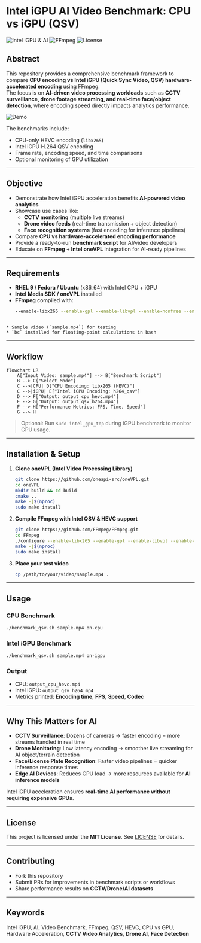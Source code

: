 # Intel iGPU AI Video Benchmark: CPU vs iGPU (QSV)

![Intel iGPU & AI](https://img.shields.io/badge/Intel-iGPU%20AI-blue) ![FFmpeg](https://img.shields.io/badge/FFmpeg-Benchmark-orange) ![License](https://img.shields.io/badge/License-MIT-green)

## Abstract
This repository provides a comprehensive benchmark framework to compare **CPU encoding vs Intel iGPU (Quick Sync Video, QSV) hardware-accelerated encoding** using FFmpeg.  
The focus is on **AI-driven video processing workloads** such as **CCTV surveillance, drone footage streaming, and real-time face/object detection**, where encoding speed directly impacts analytics performance.  

![Demo](/demo.gif)



The benchmarks include:
- CPU-only HEVC encoding (`libx265`)
- Intel iGPU H.264 QSV encoding
- Frame rate, encoding speed, and time comparisons
- Optional monitoring of GPU utilization

---

## Objective
- Demonstrate how Intel iGPU acceleration benefits **AI-powered video analytics**
- Showcase use cases like:
  - **CCTV monitoring** (multiple live streams)
  - **Drone video feeds** (real-time transmission + object detection)
  - **Face recognition systems** (fast encoding for inference pipelines)
- Compare **CPU vs hardware-accelerated encoding performance**
- Provide a ready-to-run **benchmark script** for AI/video developers
- Educate on **FFmpeg + Intel oneVPL** integration for AI-ready pipelines

---

## Requirements
- **RHEL 9 / Fedora / Ubuntu** (x86_64) with Intel CPU + iGPU  
- **Intel Media SDK / oneVPL** installed  
- **FFmpeg** compiled with:
  ```bash
  --enable-libx265 --enable-gpl --enable-libvpl --enable-nonfree --enable-libmfx
```

* Sample video (`sample.mp4`) for testing
* `bc` installed for floating-point calculations in bash
```
---

## Workflow

```mermaid
flowchart LR
    A["Input Video: sample.mp4"] --> B["Benchmark Script"]
    B --> C{"Select Mode"}
    C -->|CPU| D["CPU Encoding: libx265 (HEVC)"]
    C -->|iGPU| E["Intel iGPU Encoding: h264_qsv"]
    D --> F["Output: output_cpu_hevc.mp4"]
    E --> G["Output: output_qsv_h264.mp4"]
    F --> H["Performance Metrics: FPS, Time, Speed"]
    G --> H
```

> Optional: Run `sudo intel_gpu_top` during iGPU benchmark to monitor GPU usage.

---

## Installation & Setup

1. **Clone oneVPL (Intel Video Processing Library)**

   ```bash
   git clone https://github.com/oneapi-src/oneVPL.git
   cd oneVPL
   mkdir build && cd build
   cmake ..
   make -j$(nproc)
   sudo make install
   ```

2. **Compile FFmpeg with Intel QSV & HEVC support**

   ```bash
   git clone https://github.com/FFmpeg/FFmpeg.git
   cd FFmpeg
   ./configure --enable-libx265 --enable-gpl --enable-libvpl --enable-nonfree --enable-libmfx
   make -j$(nproc)
   sudo make install
   ```

3. **Place your test video**

   ```bash
   cp /path/to/your/video/sample.mp4 .
   ```

---

## Usage

### CPU Benchmark

```bash
./benchmark_qsv.sh sample.mp4 on-cpu
```

### Intel iGPU Benchmark

```bash
./benchmark_qsv.sh sample.mp4 on-igpu
```

### Output

* CPU: `output_cpu_hevc.mp4`
* Intel iGPU: `output_qsv_h264.mp4`
* Metrics printed: **Encoding time**, **FPS**, **Speed**, **Codec**

---

## Why This Matters for AI

* **CCTV Surveillance**: Dozens of cameras → faster encoding = more streams handled in real time
* **Drone Monitoring**: Low latency encoding → smoother live streaming for AI object/terrain detection
* **Face/License Plate Recognition**: Faster video pipelines = quicker inference response times
* **Edge AI Devices**: Reduces CPU load → more resources available for **AI inference models**

Intel iGPU acceleration ensures **real-time AI performance without requiring expensive GPUs**.

---

## License

This project is licensed under the **MIT License**.
See [LICENSE](LICENSE) for details.

---

## Contributing

* Fork this repository
* Submit PRs for improvements in benchmark scripts or workflows
* Share performance results on **CCTV/Drone/AI datasets**

---

## Keywords

Intel iGPU, AI, Video Benchmark, FFmpeg, QSV, HEVC, CPU vs GPU, Hardware Acceleration, **CCTV Video Analytics**, **Drone AI**, **Face Detection**

